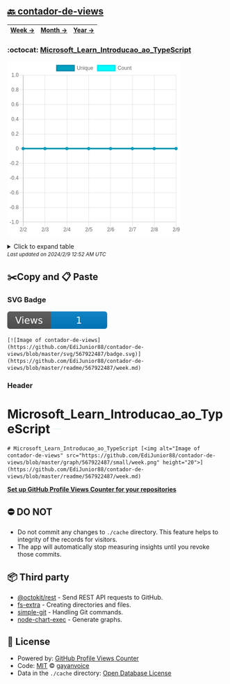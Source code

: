 ## [🔙 contador-de-views](https://github.com/EdiJunior88/contador-de-views)
| [**Week →**](https://github.com/EdiJunior88/contador-de-views/blob/master/readme/567922487/week.md) | [**Month →**](https://github.com/EdiJunior88/contador-de-views/blob/master/readme/567922487/month.md) | [**Year →**](https://github.com/EdiJunior88/contador-de-views/blob/master/readme/567922487/year.md) |
| ---- | ---- | ----- |
### :octocat: [Microsoft_Learn_Introducao_ao_TypeScript](https://github.com/EdiJunior88/Microsoft_Learn_Introducao_ao_TypeScript)
![Image of contador-de-views](https://github.com/EdiJunior88/contador-de-views/blob/master/graph/567922487/large/week.png)

<details>
	<summary>Click to expand table</summary>
	<h2>:calendar: Week Page Views Table</h2>
<table>
	<tr>
		<th>
			Last Updated
		</th>
		<th>
			Unique
		</th>
		<th>
			Count
		</th>
	</tr>
	<tr>
		<td>
			<code>2024/2/9</code>
		</td>
		<td>
			<code>0</code>
		</td>
		<td>
			<code>0</code>
		</td>
	</tr>
	<tr>
		<td>
			<code>2024/2/8</code>
		</td>
		<td>
			<code>0</code>
		</td>
		<td>
			<code>0</code>
		</td>
	</tr>
	<tr>
		<td>
			<code>2024/2/7</code>
		</td>
		<td>
			<code>0</code>
		</td>
		<td>
			<code>0</code>
		</td>
	</tr>
	<tr>
		<td>
			<code>2024/2/6</code>
		</td>
		<td>
			<code>0</code>
		</td>
		<td>
			<code>0</code>
		</td>
	</tr>
	<tr>
		<td>
			<code>2024/2/5</code>
		</td>
		<td>
			<code>0</code>
		</td>
		<td>
			<code>0</code>
		</td>
	</tr>
	<tr>
		<td>
			<code>2024/2/4</code>
		</td>
		<td>
			<code>0</code>
		</td>
		<td>
			<code>0</code>
		</td>
	</tr>
	<tr>
		<td>
			<code>2024/2/3</code>
		</td>
		<td>
			<code>0</code>
		</td>
		<td>
			<code>0</code>
		</td>
	</tr>
	<tr>
		<td>
			<code>2024/2/2</code>
		</td>
		<td>
			<code>0</code>
		</td>
		<td>
			<code>0</code>
		</td>
	</tr>
</table>

</details>
<small><i>Last updated on 2024/2/9 12:52 AM UTC</i></small>

## ✂️Copy and 📋 Paste
### SVG Badge
[![Image of contador-de-views](https://github.com/EdiJunior88/contador-de-views/blob/master/svg/567922487/badge.svg)](https://github.com/EdiJunior88/contador-de-views/blob/master/readme/567922487/week.md)
```readme
[![Image of contador-de-views](https://github.com/EdiJunior88/contador-de-views/blob/master/svg/567922487/badge.svg)](https://github.com/EdiJunior88/contador-de-views/blob/master/readme/567922487/week.md)
```
### Header
# Microsoft_Learn_Introducao_ao_TypeScript [<img alt="Image of contador-de-views" src="https://github.com/EdiJunior88/contador-de-views/blob/master/graph/567922487/small/week.png" height="20">](https://github.com/EdiJunior88/contador-de-views/blob/master/readme/567922487/week.md)
```readme
# Microsoft_Learn_Introducao_ao_TypeScript [<img alt="Image of contador-de-views" src="https://github.com/EdiJunior88/contador-de-views/blob/master/graph/567922487/small/week.png" height="20">](https://github.com/EdiJunior88/contador-de-views/blob/master/readme/567922487/week.md)
```
[**Set up GitHub Profile Views Counter for your repositories**](https://github.com/gayanvoice/github-profile-views-counter)
## ⛔ DO NOT
- Do not commit any changes to `./cache` directory. This feature helps to integrity of the records for visitors.
- The app will automatically stop measuring insights until you revoke those commits.
## 📦 Third party

- [@octokit/rest](https://www.npmjs.com/package/@octokit/rest) - Send REST API requests to GitHub.
- [fs-extra](https://www.npmjs.com/package/fs-extra) - Creating directories and files.
- [simple-git](https://www.npmjs.com/package/simple-git) - Handling Git commands.
- [node-chart-exec](https://www.npmjs.com/package/node-chart-exec) - Generate graphs.
## 📄 License
- Powered by: [GitHub Profile Views Counter](https://github.com/gayanvoice/github-profile-views-counter)
- Code: [MIT](./LICENSE) © [gayanvoice](https://github.com/gayanvoice/github-profile-views-counter)
- Data in the `./cache` directory: [Open Database License](https://opendatacommons.org/licenses/odbl/1-0/)